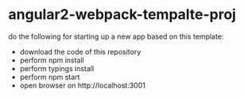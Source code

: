 # angular2-webpack-tempalte-proj

do  the following for starting up a new app based on this template:
- download the code of this repository
- perform npm install
- perform typings install
- perform npm start
- open browser on http://localhost:3001
